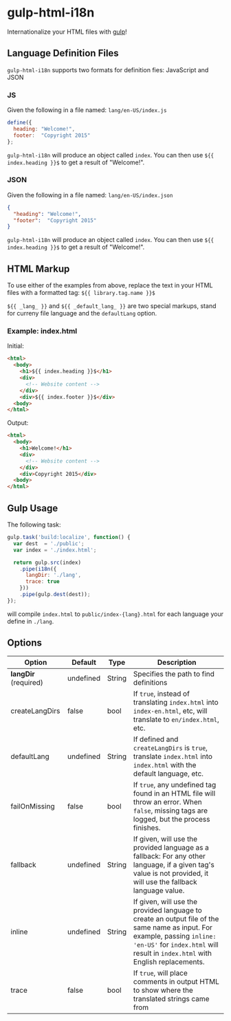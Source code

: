 # gulp-html-i18n
Internationalize your HTML files with [gulp](http://gulpjs.com/)!

## Language Definition Files

`gulp-html-i18n` supports two formats for definition fies: JavaScript and JSON

### JS
Given the following in a file named: `lang/en-US/index.js`

```js
define({
  heading: "Welcome!",
  footer:  "Copyright 2015"
};
```

`gulp-html-i18n` will produce an object called `index`. You can then use
`${{ index.heading }}$` to get a result of "Welcome!".

### JSON
Given the following in a file named: `lang/en-US/index.json`

```json
{
  "heading": "Welcome!",
  "footer":  "Copyright 2015"
}
```

`gulp-html-i18n` will produce an object called `index`. You can then use
`${{ index.heading }}$` to get a result of "Welcome!".

## HTML Markup
To use either of the examples from above, replace the text in your HTML files
with a formatted tag: `${{ library.tag.name }}$`

`${{ _lang_ }}` and `${{ _default_lang_ }}` are two special markups, stand for curreny file language and the `defaultLang` option.

### Example: index.html

Initial:

```html
<html>
  <body>
    <h1>${{ index.heading }}$</h1>
    <div>
      <!-- Website content -->
    </div>
    <div>${{ index.footer }}$</div>
  <body>
</html>
```

Output:

```html
<html>
  <body>
    <h1>Welcome!</h1>
    <div>
      <!-- Website content -->
    </div>
    <div>Copyright 2015</div>
  <body>
</html>
```

## Gulp Usage

The following task:

```js
gulp.task('build:localize', function() {
  var dest  = './public';
  var index = './index.html';

  return gulp.src(index)
    .pipe(i18n({
      langDir: './lang',
      trace: true
    }))
    .pipe(gulp.dest(dest));
});
```

will compile `index.html` to `public/index-{lang}.html` for each language your
define in `./lang`.

## Options

Option | Default | Type | Description
-------|---------|------|------------
**langDir** (required)| undefined | String | Specifies the path to find definitions
createLangDirs | false | bool | If `true`, instead of translating `index.html` into `index-en.html`, etc, will translate to `en/index.html`, etc.
defaultLang | undefined | String | If defined and `createLangDirs` is `true`, translate `index.html` into `index.html` with the default language, etc.
failOnMissing | false | bool | If `true`, any undefined tag found in an HTML file will throw an error. When `false`, missing tags are logged, but the process finishes.
fallback | undefined | String | If given, will use the provided language as a fallback: For any other language, if a given tag's value is not provided, it will use the fallback language value.
inline | undefined | String | If given, will use the provided language to create an output file of the same name as input. For example, passing `inline: 'en-US'` for `index.html` will result in `index.html` with English replacements.
trace | false | bool | If `true`, will place comments in output HTML to show where the translated strings came from
